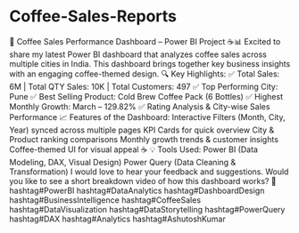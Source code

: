 # Coffee-Sales-Reports
🚀 Coffee Sales Performance Dashboard – Power BI Project ☕📊
Excited to share my latest Power BI dashboard that analyzes coffee sales across multiple cities in India.
 This dashboard brings together key business insights with an engaging coffee-themed design.
🔍 Key Highlights:
 ✅ Total Sales: 6M | Total QTY Sales: 10K | Total Customers: 497
 ✅ Top Performing City: Pune
 ✅ Best Selling Product: Cold Brew Coffee Pack (6 Bottles)
 ✅ Highest Monthly Growth: March – 129.82%
 ✅ Rating Analysis & City-wise Sales Performance
📈 Features of the Dashboard:
Interactive Filters (Month, City, Year) synced across multiple pages
KPI Cards for quick overview
City & Product ranking comparisons
Monthly growth trends & customer insights
Coffee-themed UI for visual appeal ☕
💡 Tools Used:
Power BI (Data Modeling, DAX, Visual Design)
Power Query (Data Cleaning & Transformation)
I would love to hear your feedback and suggestions.
Would you like to see a short breakdown video of how this dashboard works? 🎥
hashtag#PowerBI hashtag#DataAnalytics hashtag#DashboardDesign hashtag#BusinessIntelligence hashtag#CoffeeSales hashtag#DataVisualization hashtag#DataStorytelling hashtag#PowerQuery hashtag#DAX hashtag#Analytics hashtag#AshutoshKumar
